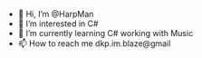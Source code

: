 - 👋 Hi, I’m @HarpMan
- 👀 I’m interested in C# 
- 🌱 I’m currently learning C# working with Music
- 📫 How to reach me dkp.im.blaze@gmail

